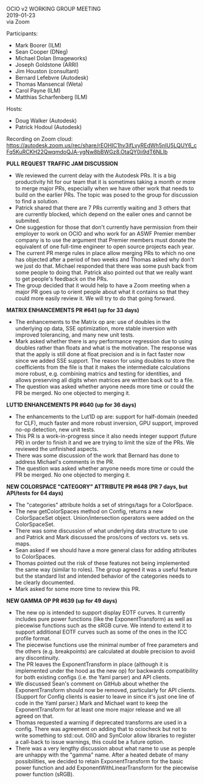 <!-- SPDX-License-Identifier: CC-BY-4.0 -->
<!-- Copyright Contributors to the OpenColorIO Project. -->

OCIO v2 WORKING GROUP MEETING  
2019-01-23  
via Zoom  

Participants:
  * Mark Boorer (ILM)
  * Sean Cooper (DNeg)
  * Michael Dolan (Imageworks)
  * Joseph Goldstone (ARRI)
  * Jim Houston (consultant)
  * Bernard Lefebvre (Autodesk)
  * Thomas Mansencal (Weta)
  * Carol Payne (ILM)
  * Matthias Scharfenberg (ILM)

Hosts:
  * Doug Walker (Autodesk)
  * Patrick Hodoul (Autodesk)


Recording on Zoom cloud:  
<https://autodesk.zoom.us/rec/share/rEOHIC1hv3ifLvyREdWh5nIU5LQUY6_cFq5KuRCKH22QwqmdoQJA-ygNw8bBWGz8.OtaQY0ii9dT6NLlb>


**PULL REQUEST TRAFFIC JAM DISCUSSION**

   - We reviewed the current delay with the Autodesk PRs.  It is a big
productivity hit for our team that it is sometimes taking a month or more to
merge major PRs, especially when we have other work that needs to build on the
earlier PRs.  The topic was posed to the group for discussion to find a
solution.
   - Patrick shared that there are 7 PRs currently waiting and 3 others that are
currently blocked, which depend on the ealier ones and cannot be submited.
   - One suggestion for those that don't currently have permission from their
employer to work on OCIO and who work for an ASWF Premier member company is to
use the argument that Premier members must donate the equivalent of one
full-time engineer to open source projects each year.
   - The current PR merge rules in place allow merging PRs to which no one has
objected after a period of two weeks and Thomas asked why don't we just do that.
 Michael responded that there was some push back from some people to doing that.
 Patrick also pointed out that we really want to get people's feedback on the
PRs.
   - The group decided that it would help to have a Zoom meeting when a major PR
goes up to orient people about what it contains so that they could more easily
review it.  We will try to do that going forward.

**MATRIX ENHANCEMENTS PR #641  (up for 33 days)**

   - The enhancements to the Matrix op are:  use of doubles in the underlying op
data, SSE optimization, more stable inversion with improved tolerancing, and
many new unit tests.
   - Mark asked whether there is any performance regression due to using doubles
rather than floats and what is the motivation.  The response was that the apply
is still done at float precision and is in fact faster now since we added SSE
support.  The reason for using doubles to store the coefficients from the file
is that it makes the intermediate calculations more robust, e.g. combining
matrics and testing for identities, and allows preserving all digits when
matrices are written back out to a file.
   - The question was asked whether anyone needs more time or could the PR be
merged.  No one objected to merging it.

**LUT1D ENHANCEMENTS PR #640  (up for 36 days)**

   - The enhancements to the Lut1D op are:  support for half-domain (needed for
CLF), much faster and more robust inversion, GPU support, improved no-op
detection, new unit tests.
   - This PR is a work-in-progress since it also needs integer support (future
PR) in order to finish it and we are trying to limit the size of the PRs.  We
reviewed the unfinished aspects.
   - There was some discussion of the work that Bernard has done to address
Michael's comments in the PR.
   - The question was asked whether anyone needs more time or could the PR be
merged.  No one objected to merging it.

**NEW COLORSPACE "CATEGORY" ATTRIBUTE  PR #648  (PR 7 days, but API/tests for 64
days)**

   - The "categories" attribute holds a set of strings/tags for a ColorSpace.
   - The new getColorSpaces method on Config, returns a new ColorSpaceSet
object.  Union/intersection operators were added on the ColorSpaceSet.
   - There was some discussion of what underlying data structure to use and
Patrick and Mark discussed the pros/cons of vectors vs. sets vs. maps.
   - Sean asked if we should have a more general class for adding attributes to
ColorSpaces.
   - Thomas pointed out the risk of these features not being implemented the
same way (similar to roles).  The group agreed it was a useful feature but the
standard list and intended behavior of the categories needs to be clearly
documented.
   - Mark asked for some more time to review this PR.

**NEW GAMMA OP  PR #639  (up for 49 days)**

   - The new op is intended to support display EOTF curves.  It currently
includes pure power functions (like the ExponentTransform) as well as piecewise
functions such as the sRGB curve.  We intend to extend it to support additional
EOTF curves such as some of the ones in the ICC profile format.
   - The piecewise functions use the minimal number of free parameters and the
others (e.g. breakpoints) are calculated at double precision to avoid any
discontinuity.
   - The PR leaves the ExponentTransform in place (although it is implemented
under the hood as the new op) for backwards compatibility for both existing
configs (i.e. the Yaml parser) and API clients.
   - We discussed Sean's comment on GitHub about whether the ExponentTransform
should now be removed, particularly for API clients.  (Support for Config
clients is easier to leave in since it's just one line of code in the Yaml
parser.)  Mark and Michael want to keep the ExponentTransform for at least one
more major release and we all agreed on that.  
   - Thomas requested a warning if deprecated transforms are used in a config. 
There was agreement on adding that to ociocheck but not to write something to
std::out.  OIIO and SynColor allow libraries to register a call-back to issue
warnings, this could be a future option.
   - There was a very lengthy discussion about what name to use as people are
unhappy with the "gamma" name.   After a heated debate of many possibilities, we
decided to retain ExponentTransform for the basic power function and add
ExponentWithLinearTransform for the piecewise power function (sRGB).
